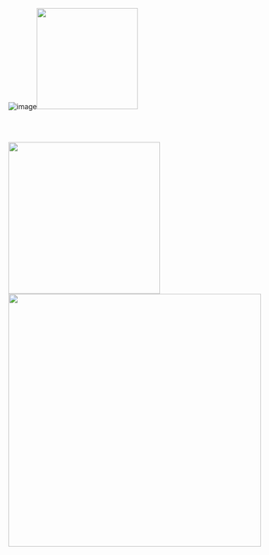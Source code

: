 

![image](https://user-images.githubusercontent.com/37808313/125505432-1f6c6dbe-3ac0-4317-bc94-f8dde84ce3c8.png)<img src="https://user-images.githubusercontent.com/37808313/125507409-f3747139-31ec-48aa-af9c-c0b2da832369.gif" width="200">

<!-- ![image](https://user-images.githubusercontent.com/37808313/125506850-4b6384c1-247c-41c3-9c80-a130d1318436.png)
 -->
 
<br/>
<br/>

[<img src="https://user-images.githubusercontent.com/37808313/125507893-13458dc2-76ca-4c4f-b028-585ca935f4aa.png" width="300">](https://lin75.github.io/SwapGame/)
[<img src="https://user-images.githubusercontent.com/37808313/125508130-4777f2e4-efe1-4c0a-8f88-dc256045df13.png" width="500">](https://junbinliang.github.io/Leetcode-TutorialBlog/#/)





